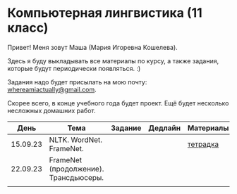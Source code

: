 # Компьютерная лингвистика (11 класс)
Привет! Меня зовут Маша (Мария Игоревна Кошелева).

Здесь я буду выкладывать все материалы по курсу, а также задания, которые будут периодически появляться. :)

Задания надо будет присылать на мою почту: whereamiactually@gmail.com.

Скорее всего, в конце учебного года будет проект. Ещё будет несколько несложных домашних работ.

| День | Тема | Задание | Дедлайн | Материалы |
|---------|---------|---------|---------|---------|
| 15.09.23 | NLTK. WordNet. FrameNet. |         |         |[тетрадка](https://colab.research.google.com/drive/1wkGhPdzPkYFgwXHDnVVyQBy464YUXgQL?usp=sharing)|
| 22.09.23 | FrameNet (продолжение). Трансдьюсеры. |         |         |         |
|      |      |         |         |         |
